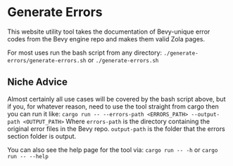 # Generate Errors

This website utility tool takes the documentation of Bevy-unique error codes from the Bevy engine repo and makes them valid Zola pages.

For most uses run the bash script from any directory:
`./generate-errors/generate-errors.sh`
or
`./generate-errors.sh`

## Niche Advice

Almost certainly all use cases will be covered by the bash script above, but if you, for whatever reason, need to use the tool straight from cargo then you can run it like:
`cargo run -- --errors-path <ERRORS_PATH> --output-path <OUTPUT_PATH>`
Where `errors-path` is the directory containing the original error files in the Bevy repo. `output-path` is the folder that the errors section folder is output.

You can also see the help page for the tool via:
`cargo run -- -h` or `cargo run -- --help`
